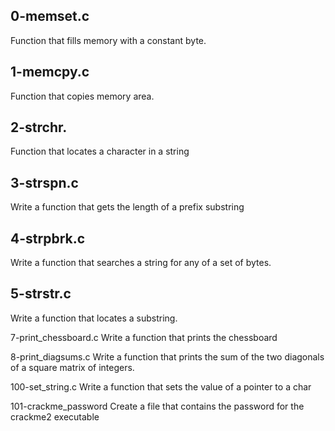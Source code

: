 ## 0-memset.c 

Function that fills memory with a constant byte.

## 1-memcpy.c 

Function that copies memory area.

## 2-strchr. 

Function that locates a character in a string

## 3-strspn.c 

Write a function that gets the length of a prefix substring

## 4-strpbrk.c 

Write a function that searches a string for any of a set of bytes.

## 5-strstr.c 

Write a function that locates a substring.

7-print_chessboard.c Write a function that prints the chessboard

8-print_diagsums.c Write a function that prints the sum of the two diagonals of a square matrix of integers.

100-set_string.c Write a function that sets the value of a pointer to a char

101-crackme_password Create a file that contains the password for the crackme2 executable
